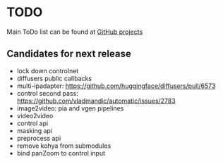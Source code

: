# TODO

Main ToDo list can be found at [GitHub projects](https://github.com/users/vladmandic/projects)

## Candidates for next release

- lock down controlnet
- diffusers public callbacks  
- multi-ipadapter: <https://github.com/huggingface/diffusers/pull/6573>
- control second pass: <https://github.com/vladmandic/automatic/issues/2783>  
- image2video: pia and vgen pipelines  
- video2video
- control api  
- masking api  
- preprocess api  
- remove kohya from submodules  
- bind panZoom to control input
